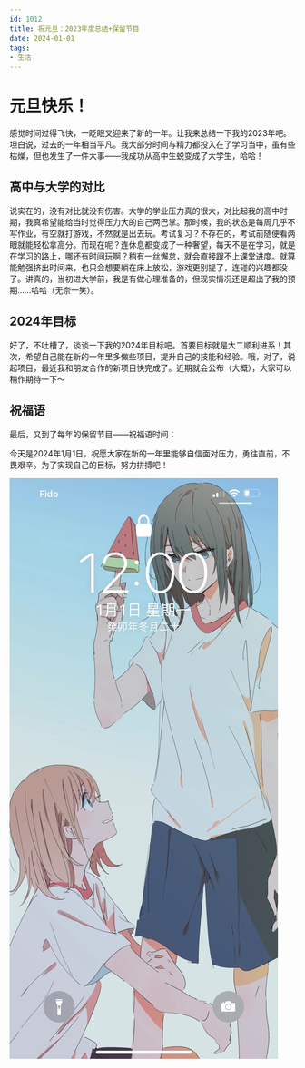 ```yaml
---
id: 1012
title: 祝元旦：2023年度总结+保留节目
date: 2024-01-01
tags: 
- 生活
---
```


# 元旦快乐！

感觉时间过得飞快，一眨眼又迎来了新的一年。让我来总结一下我的2023年吧。坦白说，过去的一年相当平凡。我大部分时间与精力都投入在了学习当中，虽有些枯燥，但也发生了一件大事——我成功从高中生蜕变成了大学生，哈哈！

## 高中与大学的对比

说实在的，没有对比就没有伤害。大学的学业压力真的很大，对比起我的高中时期，我真希望能给当时觉得压力大的自己两巴掌。那时候，我的状态是每周几乎不写作业，有空就打游戏，不然就是出去玩。考试复习？不存在的，考试前随便看两眼就能轻松拿高分。而现在呢？连休息都变成了一种奢望，每天不是在学习，就是在学习的路上，哪还有时间玩啊？稍有一丝懈怠，就会直接跟不上课堂进度。就算能勉强挤出时间来，也只会想要躺在床上放松，游戏更别提了，连碰的兴趣都没了。讲真的，当初进大学前，我是有做心理准备的，但现实情况还是超出了我的预期……哈哈（无奈一笑）。

## 2024年目标

好了，不吐槽了，谈谈一下我的2024年目标吧。首要目标就是大二顺利进系！其次，希望自己能在新的一年里多做些项目，提升自己的技能和经验。哦，对了，说起项目，最近我和朋友合作的新项目快完成了。近期就会公布（大概），大家可以稍作期待一下～

## 祝福语

最后，又到了每年的保留节目——祝福语时间：

今天是2024年1月1日，祝愿大家在新的一年里能够自信面对压力，勇往直前，不畏艰辛。为了实现自己的目标，努力拼搏吧！

![2024元旦锁屏截图](./blogImg/newYear/2024元旦锁屏截图.jpg)
